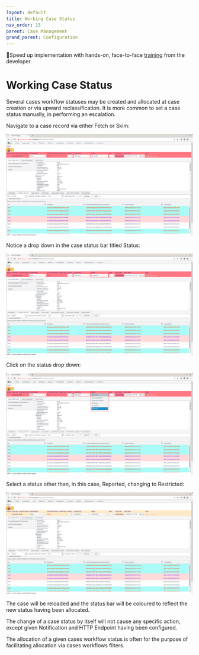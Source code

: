```yaml
---
layout: default
title: Working Case Status
nav_order: 15
parent: Case Management
grand_parent: Configuration
---
```


🚀Speed up implementation with hands-on, face-to-face [training](https://www.jube.io/training) from the developer.

# Working Case Status
Several cases workflow statuses may be created and allocated at case creation or via upward reclassification.  It is more common to set a case status manually,  in performing an escalation.

Navigate to a case record via either Fetch or Skim:

![Image](CaseToChangeStatus.png)

Notice a drop down in the case status bar titled Status:

![Image](LocationOfStatus.png)

Click on the status drop down:

![Image](DropDownForStatus.png)

Select a status other than, in this case, Reported, changing to Restricted:

![Image](UpdatedStatusCode.png)

The case will be reloaded and the status bar will be coloured to reflect the new status having been allocated.

The change of a case status by itself will not cause any specific action, except given Notification and HTTP Endpoint having been configured.

The allocation of a given cases workflow status is often for the purpose of facilitating allocation via cases workflows filters.